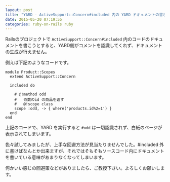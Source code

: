 ```yaml
---
layout: post
title: "YARD - ActiveSupport::Concern#included 内の YARD ドキュメントの書き方"
date: 2015-05-20 07:19:55
categories: ruby-on-rails ruby
---
```

<p>Railsのプロジェクトで <code>ActiveSupport::Concern#included</code> 内のコードのドキュメントを書こうとすると、YARD側がコメントを認識してくれず、ドキュメントの生成が行えません。</p>

<p>例えば下記のようなコードです。</p>

<pre><code>module Product::Scopes
  extend ActiveSupport::Concern

  included do

    # @!method odd
    #   奇数のid の商品を返す
    #   @!scope class
    scope :odd, -&gt; { where('products.id%2=1') }
  end
end
</code></pre>

<p>上記のコードで、YARD を実行すると <code>#odd</code> は一切認識されず、白紙のページが表示されてしまいます。</p>

<p>色々試してみましたが、上手な回避方法が見当たりませんでした。#included 外に書けばなんとか出来ますが、それではそもそもソースコード内にドキュメントを書いている意味があまりなくなってしまいます。</p>

<p>何かいい感じの回避策などがありましたら、ご教授下さい。よろしくお願いします。</p>
